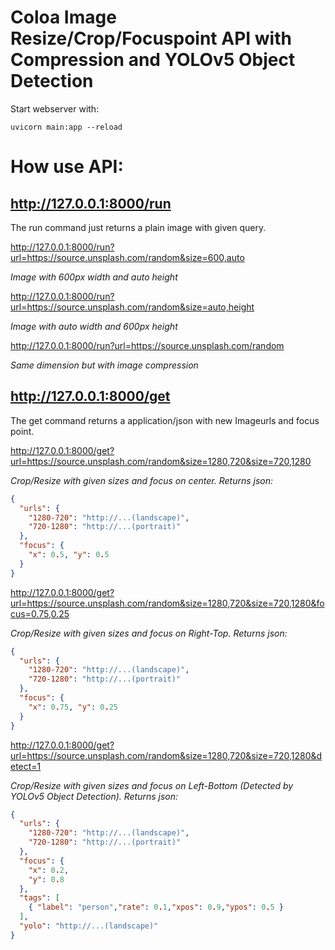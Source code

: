 # Coloa Image Resize/Crop/Focuspoint API with Compression and YOLOv5 Object Detection

Start webserver with:

```uvicorn main:app --reload```

# How use API:

## http://127.0.0.1:8000/run

The run command just returns a plain image with given query.


http://127.0.0.1:8000/run?url=https://source.unsplash.com/random&size=600,auto

*Image with 600px width and auto height*


http://127.0.0.1:8000/run?url=https://source.unsplash.com/random&size=auto,height

*Image with auto width and 600px height*



http://127.0.0.1:8000/run?url=https://source.unsplash.com/random

*Same dimension but with image compression*



## http://127.0.0.1:8000/get

The get command returns a application/json with new Imageurls and focus point.


http://127.0.0.1:8000/get?url=https://source.unsplash.com/random&size=1280,720&size=720,1280

*Crop/Resize with given sizes and focus on center. Returns json:*

```json
{
  "urls": {
    "1280-720": "http://...(landscape)",
    "720-1280": "http://...(portrait)"
  },
  "focus": {
    "x": 0.5, "y": 0.5
  }
}
```


http://127.0.0.1:8000/get?url=https://source.unsplash.com/random&size=1280,720&size=720,1280&focus=0.75,0.25

*Crop/Resize with given sizes and focus on Right-Top. Returns json:*

```json
{
  "urls": {
    "1280-720": "http://...(landscape)",
    "720-1280": "http://...(portrait)"
  },
  "focus": {
    "x": 0.75, "y": 0.25
  }
}
```

http://127.0.0.1:8000/get?url=https://source.unsplash.com/random&size=1280,720&size=720,1280&detect=1

*Crop/Resize with given sizes and focus on Left-Bottom (Detected by YOLOv5 Object Detection). Returns json:*

```json
{
  "urls": {
    "1280-720": "http://...(landscape)",
    "720-1280": "http://...(portrait)"
  },
  "focus": {
    "x": 0.2,
    "y": 0.8
  },
  "tags": [
    { "label": "person","rate": 0.1,"xpos": 0.9,"ypos": 0.5 }
  ],
  "yolo": "http://...(landscape)"
}
```
